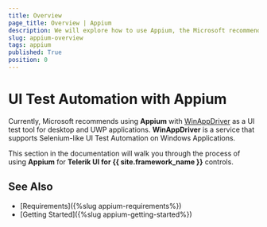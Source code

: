 ```yaml
---
title: Overview
page_title: Overview | Appium
description: We will explore how to use Appium, the Microsoft recommended open source test automation framework, with Telerik UI for {{ site.framework_name }}.  
slug: appium-overview
tags: appium
published: True
position: 0 
---
```


# UI Test Automation with Appium  

Currently, Microsoft recommends using **Appium** with [WinAppDriver](https://github.com/Microsoft/WinAppDriver) as a UI test tool for desktop and UWP applications. **WinAppDriver** is a service that supports Selenium-like UI Test Automation on Windows Applications.

This section in the documentation will walk you through the process of using **Appium** for **Telerik UI for {{ site.framework_name }}** controls.

## See Also

* [Requirements]({%slug appium-requirements%})
* [Getting Started]({%slug appium-getting-started%})